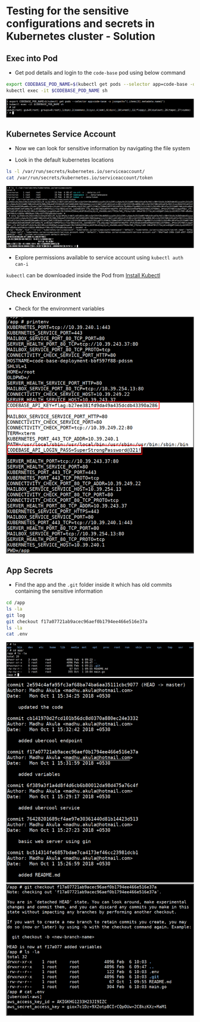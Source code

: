 # Testing for the sensitive configurations and secrets in Kubernetes cluster - Solution

## Exec into Pod

* Get pod details and login to the `code-base` pod using below command

```bash
export CODEBASE_POD_NAME=$(kubectl get pods --selector app=code-base -o jsonpath="{.items[0].metadata.name}")
kubectl exec -it $CODEBASE_POD_NAME sh
```

![](images/exec-pod.png)

## Kubernetes Service Account

* Now we can look for sensitive information by navigating the file system

* Look in the default kubernetes locations

```bash
ls -l /var/run/secrets/kubernetes.io/serviceaccount/
cat /var/run/secrets/kubernetes.io/serviceaccount/token
```

![](images/default-svc.png)

* Explore permissions available to service account using `kubectl auth can-i`

`kubectl` can be downloaded inside the Pod from [Install Kubectl](https://kubernetes.io/docs/tasks/tools/install-kubectl/#install-kubectl-on-linux)

## Check Environment

* Check for the environment variables

![](images/printenv.png)

## App Secrets

* Find the app and the `.git` folder inside it which has old commits containing the sensitive information

```bash
cd /app
ls -la
git log
git checkout f17a07721ab9acec96aef0b1794ee466e516e37a
ls -la
cat .env
```

![](images/git-app.png)
![](images/commit-log.png)
![](images/revert-and-secrets.png)
